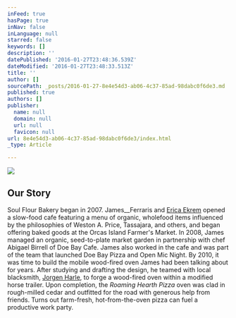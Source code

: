 ```yaml
---
inFeed: true
hasPage: true
inNav: false
inLanguage: null
starred: false
keywords: []
description: ''
datePublished: '2016-01-27T23:48:36.539Z'
dateModified: '2016-01-27T23:48:33.513Z'
title: ''
author: []
sourcePath: _posts/2016-01-27-8e4e54d3-ab06-4c37-85ad-98dabc0f6de3.md
published: true
authors: []
publisher:
  name: null
  domain: null
  url: null
  favicon: null
url: 8e4e54d3-ab06-4c37-85ad-98dabc0f6de3/index.html
_type: Article

---
```

![](https://the-grid-user-content.s3-us-west-2.amazonaws.com/99912d69-b26a-43ba-bffb-3ce1c90ddbee.jpg)

## Our Story

Soul Flour Bakery began in 2007\. James__Ferraris and [Erica Ekrem][0] opened a slow-food cafe featuring a menu of organic, wholefood items influenced by the philosophies of Weston A. Price, Tassajara, and others, and began offering baked goods at the Orcas Island Farmer's Market. In 2008, James managed an organic, seed-to-plate market garden in partnership with chef Abigael Birrell of Doe Bay Cafe. James also worked in the cafe and was part of the team that launched Doe Bay Pizza and Open Mic Night. By 2010, it was time to build the mobile wood-fired oven James had been talking about for years. After studying and drafting the design, he teamed with local blacksmith, [Jorgen Harle][1], to forge a wood-fired oven within a modified horse trailer. Upon completion, the _Roaming Hearth Pizza_ oven was clad in rough-milled cedar and outfitted for the road with generous help from friends. Turns out farm-fresh, hot-from-the-oven pizza can fuel a productive work party.

[0]: http://www.odelae.com/
[1]: http://www.jorgenharleblacksmith.com/